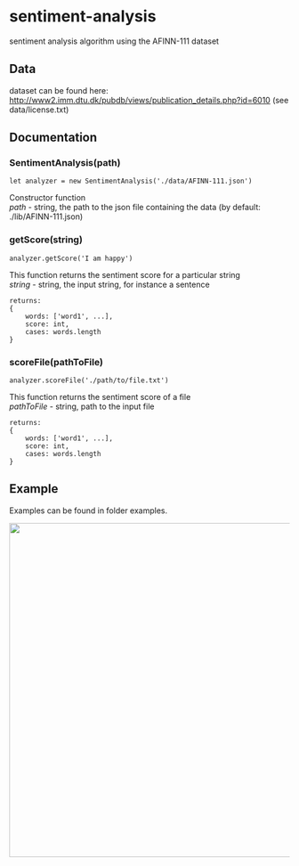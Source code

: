 # sentiment-analysis
sentiment analysis algorithm using the AFINN-111 dataset

## Data
dataset can be found here: http://www2.imm.dtu.dk/pubdb/views/publication_details.php?id=6010 (see data/license.txt)

## Documentation

### SentimentAnalysis(path)
```
let analyzer = new SentimentAnalysis('./data/AFINN-111.json')
```
Constructor function <br>
*path* - string, the path to the json file containing the data (by default: ./lib/AFINN-111.json)

### getScore(string)
```
analyzer.getScore('I am happy')
```
This function returns the sentiment score for a particular string  <br>
*string* - string, the input string, for instance a sentence
```
returns:
{
    words: ['word1', ...],
    score: int,
    cases: words.length
}
```

### scoreFile(pathToFile)
```
analyzer.scoreFile('./path/to/file.txt')
```
This function returns the sentiment score of a file   <br>
*pathToFile* - string, path to the input file
```
returns:
{
    words: ['word1', ...],
    score: int,
    cases: words.length
}
```

## Example
Examples can be found in folder examples.

<img src="https://github.com/moritzmitterdorfer/sentiment-analysis/blob/master/example/imgs/result.png" width="600px">
